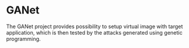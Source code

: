 GANet
=====

The GANet project provides possibility to setup virtual image with target application, which is then tested by the attacks generated using genetic programming.
